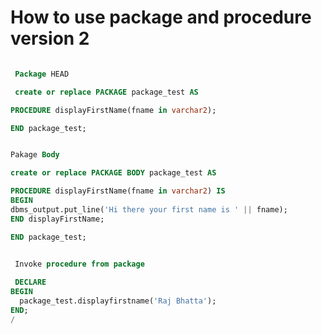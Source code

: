 # How to use package and procedure version 2 #
```sql

 Package HEAD

 create or replace PACKAGE package_test AS

PROCEDURE displayFirstName(fname in varchar2);

END package_test;


```

```sql

Pakage Body

create or replace PACKAGE BODY package_test AS

PROCEDURE displayFirstName(fname in varchar2) IS 
BEGIN
dbms_output.put_line('Hi there your first name is ' || fname);
END displayFirstName;

END package_test;

```

```sql
 
 Invoke procedure from package

 DECLARE
BEGIN
  package_test.displayfirstname('Raj Bhatta');
END;
/

```